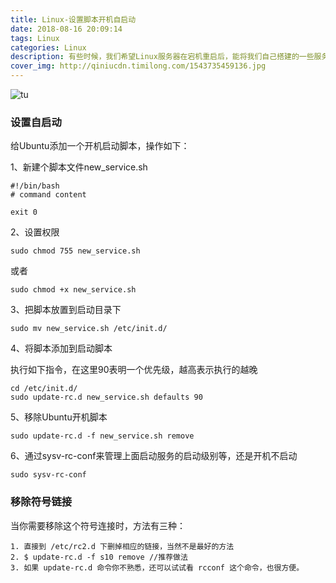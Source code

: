 ```yaml
---
title: Linux-设置脚本开机自启动
date: 2018-08-16 20:09:14
tags: Linux
categories: Linux
description: 有些时候，我们希望Linux服务器在宕机重启后，能将我们自己搭建的一些服务自动启动起来，这里，通过简单的一篇博文，记录自己怎么实现的开机自启动的。
cover_img: http://qiniucdn.timilong.com/1543735459136.jpg
---
```


![tu](http://qiniucdn.timilong.com/1543735459136.jpg)

### 设置自启动

给Ubuntu添加一个开机启动脚本，操作如下：

1、新建个脚本文件new_service.sh

```
#!/bin/bash
# command content
  
exit 0
```

2、设置权限
```
sudo chmod 755 new_service.sh
```

或者
```
sudo chmod +x new_service.sh
```

3、把脚本放置到启动目录下
```
sudo mv new_service.sh /etc/init.d/
```

4、将脚本添加到启动脚本

执行如下指令，在这里90表明一个优先级，越高表示执行的越晚
```
cd /etc/init.d/
sudo update-rc.d new_service.sh defaults 90
```

5、移除Ubuntu开机脚本
```
sudo update-rc.d -f new_service.sh remove
```

6、通过sysv-rc-conf来管理上面启动服务的启动级别等，还是开机不启动
```
sudo sysv-rc-conf 
```


### 移除符号链接
当你需要移除这个符号连接时，方法有三种：
```
1. 直接到 /etc/rc2.d 下删掉相应的链接，当然不是最好的方法
2. $ update-rc.d -f s10 remove //推荐做法
3. 如果 update-rc.d 命令你不熟悉，还可以试试看 rcconf 这个命令，也很方便。
```
